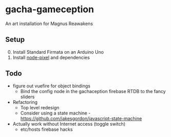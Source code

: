 # gacha-gameception

An art installation for Magnus Reawakens

## Setup
0. Install Standard Firmata on an Arduino Uno
0. Install [node-pixel](https://github.com/ajfisher/node-pixel) and dependencies

## Todo

- figure out vuefire for object bindings
  - Bind the config node in the gachaception firebase RTDB to the fancy sliders
- Refactoring
  - Top level redesign
  - Consider using a state machine - https://github.com/jakesgordon/javascript-state-machine
- Actually work without Internet access (toggle switch)
  - etc/hosts firebase hacks